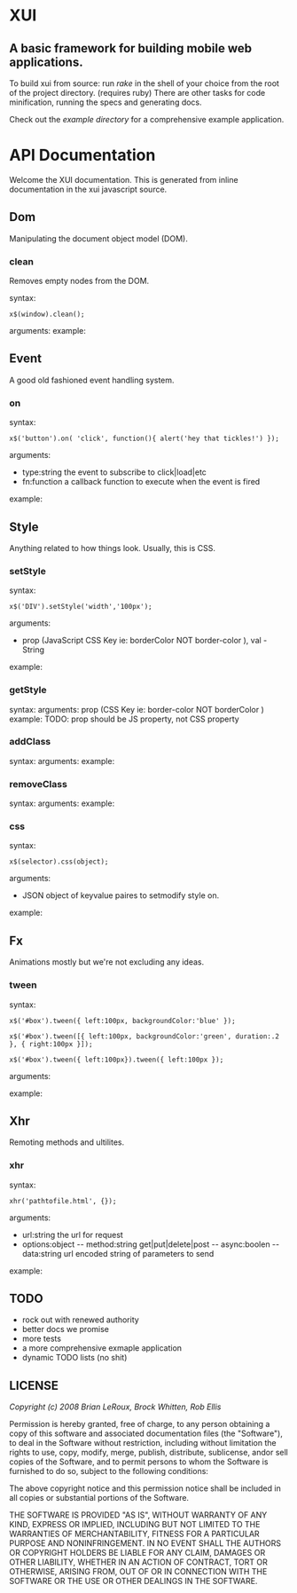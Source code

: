 
XUI
===

A basic framework for building mobile web applications.
---

To build xui from source: run _rake_ in the shell of your choice from the root of the project directory. (requires ruby)
There are other tasks for code minification, running the specs and generating docs.

Check out the _example directory_ for a comprehensive example application.

API Documentation
===

Welcome the XUI documentation. This is generated from inline documentation in the xui javascript source.


Dom
---

Manipulating the document object model (DOM).




### clean

Removes empty nodes from the DOM.

syntax:

`x$(window).clean();`

arguments:
example:




Event
---

A good old fashioned event handling system.




### on

syntax:

`x$('button').on( 'click', function(){ alert('hey that tickles!') });`

arguments:

- type:string the event to subscribe to click|load|etc
- fn:function a callback function to execute when the event is fired

example:




Style
---

Anything related to how things look. Usually, this is CSS.




### setStyle

syntax:

`x$('DIV').setStyle('width','100px');`

arguments:
- prop (JavaScript CSS Key ie: borderColor NOT border-color ), val - String

example:




### getStyle

syntax:
arguments: prop (CSS Key ie: border-color NOT borderColor )
example:
TODO: prop should be JS property, not CSS property




### addClass

syntax:
arguments:
example:




### removeClass

syntax:
arguments:
example:




### css

syntax:

`x$(selector).css(object);`

arguments:

- JSON object of keyvalue paires to setmodify style on.

example:




Fx
---

Animations mostly but we're not excluding any ideas.




### tween

syntax:

`x$('#box').tween({ left:100px, backgroundColor:'blue' });`

`x$('#box').tween([{ left:100px, backgroundColor:'green', duration:.2 }, { right:100px }]);`

`x$('#box').tween({ left:100px}).tween({ left:100px });`

arguments:

example:




Xhr
---

Remoting methods and ultilites.



### xhr

syntax:

`xhr('pathtofile.html', {});`

arguments:

- url:string the url for request
- options:object
-- method:string get|put|delete|post
-- async:boolen
-- data:string url encoded string of parameters to send

example:



TODO
---

- rock out with renewed authority
- better docs we promise
- more tests
- a more comprehensive exmaple application
- dynamic TODO lists (no shit)

LICENSE
---

_Copyright (c) 2008 Brian LeRoux, Brock Whitten, Rob Ellis_

Permission is hereby granted, free of charge, to any person obtaining
a copy of this software and associated documentation files (the
"Software"), to deal in the Software without restriction, including
without limitation the rights to use, copy, modify, merge, publish,
distribute, sublicense, andor sell copies of the Software, and to
permit persons to whom the Software is furnished to do so, subject to
the following conditions:

The above copyright notice and this permission notice shall be included
in all copies or substantial portions of the Software.

THE SOFTWARE IS PROVIDED "AS IS", WITHOUT WARRANTY OF ANY KIND,
EXPRESS OR IMPLIED, INCLUDING BUT NOT LIMITED TO THE WARRANTIES OF
MERCHANTABILITY, FITNESS FOR A PARTICULAR PURPOSE AND NONINFRINGEMENT.
IN NO EVENT SHALL THE AUTHORS OR COPYRIGHT HOLDERS BE LIABLE FOR ANY
CLAIM, DAMAGES OR OTHER LIABILITY, WHETHER IN AN ACTION OF CONTRACT,
TORT OR OTHERWISE, ARISING FROM, OUT OF OR IN CONNECTION WITH THE
SOFTWARE OR THE USE OR OTHER DEALINGS IN THE SOFTWARE.
